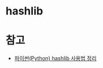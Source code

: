 # hashlib

# 참고
* [파이썬(Python) hashlib 사용법 정리](https://python101.tistory.com/entry/%ED%8C%8C%EC%9D%B4%EC%8D%ACPython-hashlib-%EC%82%AC%EC%9A%A9%EB%B2%95-%EC%A0%95%EB%A6%AC)